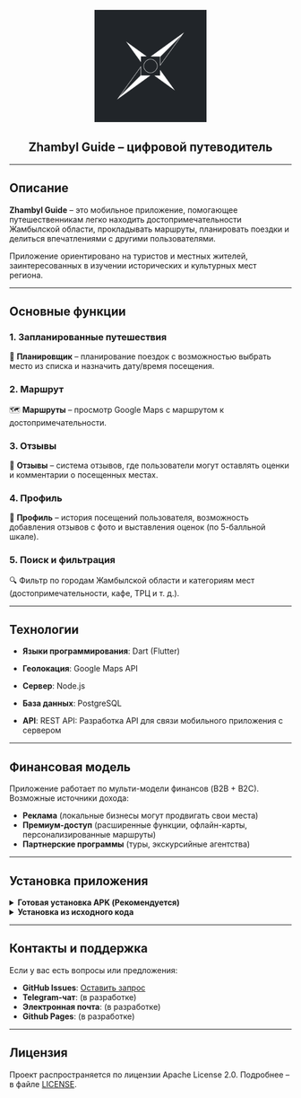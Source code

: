 <p align="center">
  <a href="https://github.com/red-app-stack/zhambyl-guide"><img src="assets/images/logo.png" alt="Логотип Zhambyl Guide" width="200px"/></a>
</p>

<h2 align="center"><b>Zhambyl Guide – цифровой путеводитель</b></h2>

---

## Описание

**Zhambyl Guide** – это мобильное приложение, помогающее путешественникам легко находить достопримечательности Жамбылской области, прокладывать маршруты, планировать поездки и делиться впечатлениями с другими пользователями.

Приложение ориентировано на туристов и местных жителей, заинтересованных в изучении исторических и культурных мест региона.

---

## Основные функции

### 1. Запланированные путешествия  

📅 **Планировщик** – планирование поездок с возможностью выбрать место из списка и назначить дату/время посещения.

### 2. Маршрут  

🗺 **Маршруты** – просмотр Google Maps с маршрутом к достопримечательности.

### 3. Отзывы  

📍 **Отзывы** – система отзывов, где пользователи могут оставлять оценки и комментарии о посещенных местах.

### 4. Профиль  

👤 **Профиль** – история посещений пользователя, возможность добавления отзывов с фото и выставления оценок (по 5-балльной шкале).

### 5. Поиск и фильтрация  

🔍 Фильтр по городам Жамбылской области и категориям мест (достопримечательности, кафе, ТРЦ и т. д.).

---

## Технологии

- **Языки программирования**: Dart (Flutter)
- **Геолокация**: Google Maps API

- **Сервер**: Node.js
- **База данных**: PostgreSQL
- **API**: REST API: Разработка API для связи мобильного приложения с сервером

---

## Финансовая модель

Приложение работает по мульти-модели финансов (B2B + B2С). Возможные источники дохода:

- **Реклама** (локальные бизнесы могут продвигать свои места)
- **Премиум-доступ** (расширенные функции, офлайн-карты, персонализированные маршруты)
- **Партнерские программы** (туры, экскурсийные агентства)

---

## Установка приложения

<details>
<summary><strong>Готовая установка APK (Рекомендуется)</strong></summary>

#### Шаги

1. Перейдите во вкладку [Releases](https://github.com/red-app-stack/zhambyl-guide/releases).
2. Скачайте последний APK-файл.
3. Разрешите установку из неизвестных источников в настройках устройства.
4. Установите и запустите приложение!

</details>

<details>
<summary><strong>Установка из исходного кода</strong></summary>

#### Шаги

1. Установите [Flutter](https://flutter.dev) и настройте среду.
2. Клонируйте репозиторий:

   ```bash
   git clone https://github.com/red-app-stack/zhambyl-guide.git
   ```

3. Запустите проект:

   ```bash
   flutter run
   ```

</details>

---

## Контакты и поддержка

Если у вас есть вопросы или предложения:

- **GitHub Issues**: [Оставить запрос](https://github.com/red-app-stack/zhambyl-guide/issues)
- **Telegram-чат**: (в разработке)
- **Электронная почта**: (в разработке)
- **Github Pages**: (в разработке)

---

## Лицензия

Проект распространяется по лицензии Apache License 2.0. Подробнее – в файле [LICENSE](LICENSE).
